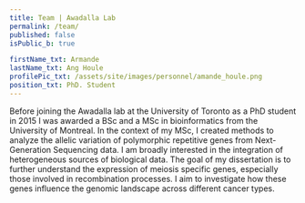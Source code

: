 ```yaml
---
title: Team | Awadalla Lab
permalink: /team/
published: false
isPublic_b: true

firstName_txt: Armande
lastName_txt: Ang Houle
profilePic_txt: /assets/site/images/personnel/amande_houle.png
position_txt: PhD. Student
---
```


Before joining the Awadalla lab at the University of Toronto as a PhD student in 2015 I was awarded a BSc and a MSc in bioinformatics from the University of Montreal. In the context of my MSc, I created methods to analyze the allelic variation of polymorphic repetitive genes from Next-Generation Sequencing data. I am broadly interested in the integration of heterogeneous sources of biological data. The goal of my dissertation is to further understand the expression of meiosis specific genes, especially those involved in recombination processes. I aim to investigate how these genes influence the genomic landscape across different cancer types.
